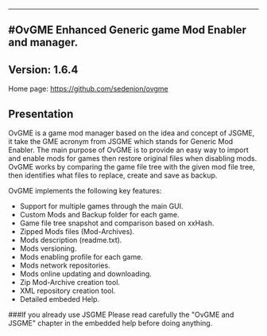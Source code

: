 ----------------------------------------------------------------------------------------
#OvGME
Enhanced Generic game Mod Enabler and manager.
----------------------------------------------------------------------------------------
Version: 1.6.4
----------------------------------------------------------------------------------------

Home page: https://github.com/sedenion/ovgme

Presentation
----------------------------------------------------------------------------------------
OvGME is a game mod manager based on the idea and concept of JSGME, it take the GME acronym
from JSGME which stands for Generic Mod Enabler. The main purpose of OvGME is to provide an
easy way to import and enable mods for games then restore original files when disabling mods.
OvGME works by comparing the game file tree with the given mod file tree, then identifies
what files to replace, create and save as backup.

OvGME implements the following key features:

- Support for multiple games through the main GUI.
- Custom Mods and Backup folder for each game.
- Game file tree snapshot and comparison based on xxHash.
- Zipped Mods files (Mod-Archives).
- Mods description (readme.txt).
- Mods versioning.
- Mods enabling profile for each game.
- Mods network repositories.
- Mods online updating and downloading.
- Zip Mod-Archive creation tool.
- XML repository creation tool.
- Detailed embeded Help.


###If you already use JSGME
Please read carefully the "OvGME and JSGME" chapter in the embedded help before doing
anything.
